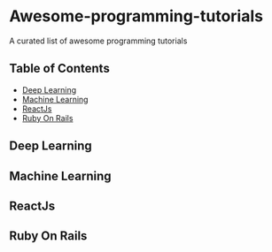 # Awesome-programming-tutorials

A curated list of awesome programming tutorials

## Table of Contents

  - [Deep Learning](#deeplearning)
  - [Machine Learning](#machinelearning)
  - [ReactJs](#reactjs)
  - [Ruby On Rails](#rubyonrails)

## Deep Learning

## Machine Learning

## ReactJs

## Ruby On Rails
